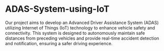 # ADAS-System-using-IoT
Our project aims to develop an Advanced Driver Assistance System (ADAS) utilizing Internet of Things (IoT) technology to enhance vehicle safety and connectivity. This system is designed to autonomously maintain safe distances from preceding vehicles and provide real-time accident detection and notification, ensuring a safer driving experience.
